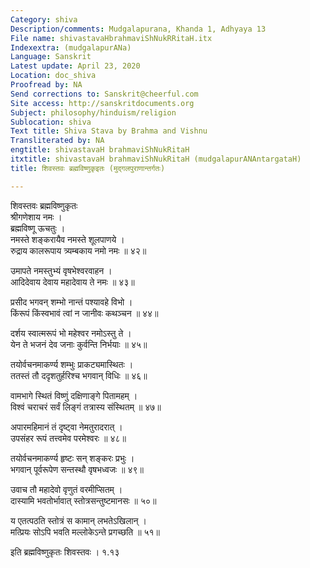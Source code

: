 ```yaml
---
Category: shiva
Description/comments: Mudgalapurana, Khanda 1, Adhyaya 13
File name: shivastavaHbrahmaviShNukRRitaH.itx
Indexextra: (mudgalapurANa)
Language: Sanskrit
Latest update: April 23, 2020
Location: doc_shiva
Proofread by: NA
Send corrections to: Sanskrit@cheerful.com
Site access: http://sanskritdocuments.org
Subject: philosophy/hinduism/religion
Sublocation: shiva
Text title: Shiva Stava by Brahma and Vishnu
Transliterated by: NA
engtitle: shivastavaH brahmaviShNukRitaH
itxtitle: shivastavaH brahmaviShNukRitaH (mudgalapurANAntargataH)
title: शिवस्तवः ब्रह्मविष्णुकृइतः (मुद्गलपुराणान्तर्गतः)

---
```

  
 शिवस्तवः ब्रह्मविष्णुकृतः   
श्रीगणेशाय नमः ।  
ब्रह्मविष्णू ऊचतुः ।  
नमस्ते शङ्करायैव नमस्ते शूलपाणये ।  
रुद्राय कालरूपाय त्र्यम्बकाय नमो नमः ॥ ४२॥  
  
उमापते नमस्तुभ्यं वृषभेश्वरवाहन ।  
आदिदेवाय देवाय महादेवाय ते नमः ॥ ४३॥  
  
प्रसीद भगवन् शम्भो नान्तं पश्यावहे विभो ।  
किंरूपं किंस्वभावं त्वां न जानीवः कथञ्चन ॥ ४४॥  
  
दर्शय स्वात्मरूपं भो महेश्वर नमोऽस्तु ते ।  
येन ते भजनं देव जनाः कुर्वन्ति निर्भयाः ॥ ४५॥  
  
तयोर्वचनमाकर्ण्य शम्भुः प्राकट्यमास्थितः ।  
ततस्तं तौ ददृशतुर्हरिश्च भगवान् विधिः ॥ ४६॥  
  
वामभागे स्थितं विष्णुं दक्षिणाङ्गे पितामहम् ।  
विश्वं चराचरं सर्वं लिङ्गं तत्रास्य संस्थितम् ॥ ४७॥  
  
अपारमहिमानं तं दृष्ट्वा नेमतुरादरात् ।  
उपसंहर रूपं तत्त्वमेव परमेश्वरः ॥ ४८॥  
  
तयोर्वचनमाकर्ण्य हृष्टः सन् शङ्करः प्रभुः ।  
भगवान् पूर्वरूपेण सन्तस्थौ वृषभध्वजः ॥ ४९॥  
  
उवाच तौ महादेवो वृणुतं वरमीप्सितम् ।  
दास्यामि भवतोर्भावात् स्तोत्रसन्तुष्टमानसः ॥ ५०॥  
  
य एतत्पठति स्तोत्रं स कामान् लभतेऽखिलान् ।  
मत्प्रियः सोऽपि भवति मल्लोकेऽन्ते प्रगच्छति ॥ ५१॥  
  
इति ब्रह्मविष्णुकृतः शिवस्तवः । १.१३  
  
  
   
  
